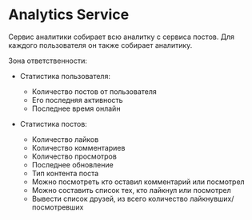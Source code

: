 # Analytics Service

Сервис аналитики собирает всю аналитку с сервиса постов. Для каждого пользователя он также собирает аналитику. 

Зона ответственности:
* Статистика пользователя:

    * Количество постов от пользователя
    * Его последняя активность
    * Последнее время онлайн

* Статистика постов: 

    * Количество лайков
    * Количество комментариев
    * Количество просмотров
    * Последнее обновление
    * Тип контента поста
    * Можно посмотреть кто оставил комментарий или посмотрел
    * Можно составить список тех, кто лайкнул или посмотрел
    * Вывести список друзей, из всего количество лайкнувших/посмотревших